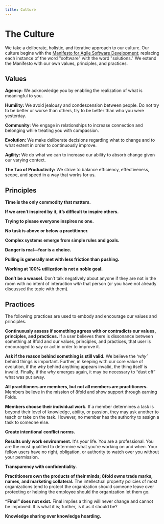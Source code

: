 ```yaml
---
title: Culture
---
```


# The Culture

We take a deliberate, holistic, and iterative approach to our culture. Our culture begins with the [Manifesto for Agile Software Development](http://agilemanifesto.org/); replacing each instance of the word "software" with the word "solutions." We extend the Manifesto with our own values, principles, and practices.

## Values

**Agency:** We acknowledge you by enabling the realization of what is meaningful to you.

**Humility:** We avoid jealousy and condescension between people. Do not try to be better or worse than others, try to be better than who you were yesterday.

**Community:** We engage in relationships to increase connection and belonging while treating you with compassion.

**Evolution:** We make deliberate decisions regarding what to change and to what extent in order to continuously improve.

**Agility:** We do what we can to increase our ability to absorb change given our varying context.

**The Tao of Productivity:** We strive to balance efficiency, effectiveness, scope, and speed in a way that works for us.

## Principles

**Time is the only commodity that matters.**

**If we aren’t inspired by it, it’s difficult to inspire others.**

**Trying to please everyone inspires no one.**

**No task is above or below a practitioner.**

**Complex systems emerge from simple rules and goals.**

**Danger is real—fear is a choice.**

**Pulling is generally met with less friction than pushing.**

**Working at 100% utilization is not a noble goal.**

**Don’t be a weasel.** Don’t talk negatively about anyone if they are not in the room with no intent of interaction _with_ that person \(or you have not already discussed the topic with them).

## Practices

The following practices are used to embody and encourage our values and principles.

**Continuously assess if something agrees with or contradicts our values, principles, and practices.** If a user believes there is dissonance between something at 8fold and our values, principles, and practices, that user is encouraged to say or act in order to improve it.

**Ask if the reason behind something is still valid.** We believe the _‘why’_ behind things is important. Further, in keeping with our core value of evolution, if the _why_ behind anything appears invalid, the thing itself is invalid. Finally, if the _why_ emerges again, it may be necessary to “dust off” what was put away.

**All practitioners are members, but not all members are practitioners.** Members believe in the mission of 8fold and show support through earning Folds.

**Members choose their individual work.** If a member determines a task is beyond their level of knowledge, ability, or passion, they may ask another to teach or take on the task. However, no member has the authority to assign a task to someone else.

**Create intentional conflict norms.**

**Results only work environment.** It's your life. You are a professional. You are the most qualified to determine what you're working on and when. Your fellow users have no right, obligation, or authority to watch over you without your permission.

**Transparency with confidentiality.**

**Practitioners own the products of their minds; 8fold owns trade marks, names, and marketing collateral.** The intellectual property policies of most organizations tend to protect the organization should someone leave over protecting or helping the employee should the organization let them go.

**“Final” does not exist.** Final implies a thing will never change and cannot be improved. It is what it is; further, is it as it should be?

**Knowledge sharing over knowledge hoarding.**

